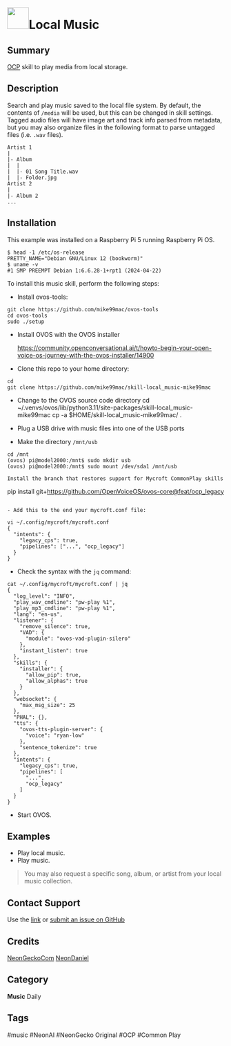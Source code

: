 # <img src='https://freemusicarchive.org/legacy/fma-smaller.jpg' card_color="#FF8600" width="50" style="vertical-align:center">Local Music
## Summary
[OCP](https://github.com/OpenVoiceOS/ovos-ocp-audio-plugin) skill to play media from
local storage.

## Description
Search and play music saved to the local file system. By default, the contents of
`/media` will be used, but this can be changed in skill settings. Tagged audio files
will have image art and track info parsed from metadata, but you may also organize
files in the following format to parse untagged files (i.e. `.wav` files).
```
Artist 1
|
|- Album
|  |
|  |- 01 Song Title.wav
|  |- Folder.jpg
Artist 2
|
|- Album 2
...
```

## Installation
This example was installed on a Raspberry Pi 5 running Raspberry Pi OS.

```
$ head -1 /etc/os-release
PRETTY_NAME="Debian GNU/Linux 12 (bookworm)"
$ uname -v
#1 SMP PREEMPT Debian 1:6.6.28-1+rpt1 (2024-04-22)
```

To install this music skill, perform the following steps:
- Install ovos-tools:

```
git clone https://github.com/mike99mac/ovos-tools
cd ovos-tools
sudo ./setup
```

- Install OVOS with the OVOS installer

  https://community.openconversational.ai/t/howto-begin-your-open-voice-os-journey-with-the-ovos-installer/14900

- Clone this repo to your home directory: 

```
cd
git clone https://github.com/mike99mac/skill-local_music-mike99mac
```

- Change to the OVOS source code directory 
cd ~/.venvs/ovos/lib/python3.11/site-packages/skill-local_music-mike99mac
cp -a $HOME/skill-local_music-mike99mac/ .

- Plug a USB drive with music files into one of the USB ports

- Make the directory ``/mnt/usb`` 
```
cd /mnt
(ovos) pi@model2000:/mnt$ sudo mkdir usb
(ovos) pi@model2000:/mnt$ sudo mount /dev/sda1 /mnt/usb

Install the branch that restores support for Mycroft CommonPlay skills 

```
pip install git+https://github.com/OpenVoiceOS/ovos-core@feat/ocp_legacy
```

- Add this to the end your mycroft.conf file:

vi ~/.config/mycroft/mycroft.conf
{
  "intents": {
    "legacy_cps": true,
    "pipelines": ["...", "ocp_legacy"]
  }
}
```

- Check the syntax with the ``jq`` command:

```
cat ~/.config/mycroft/mycroft.conf | jq
{
  "log_level": "INFO",
  "play_wav_cmdline": "pw-play %1",
  "play_mp3_cmdline": "pw-play %1",
  "lang": "en-us",
  "listener": {
    "remove_silence": true,
    "VAD": {
      "module": "ovos-vad-plugin-silero"
    },
    "instant_listen": true
  },
  "skills": {
    "installer": {
      "allow_pip": true,
      "allow_alphas": true
    }
  },
  "websocket": {
    "max_msg_size": 25
  },
  "PHAL": {},
  "tts": {
    "ovos-tts-plugin-server": {
      "voice": "ryan-low"
    },
    "sentence_tokenize": true
  },
  "intents": {
    "legacy_cps": true,
    "pipelines": [
      "...",
      "ocp_legacy"
    ]
  }
}
```

- Start OVOS.
## Examples
- Play local music.
- Play music.

> You may also request a specific song, album, or artist from your local music
> collection.

## Contact Support
Use the [link](https://neongecko.com/ContactUs) or [submit an issue on GitHub](https://help.github.com/en/articles/creating-an-issue)

## Credits

[NeonGeckoCom](https://github.com/NeonGeckoCom)
[NeonDaniel](https://github.com/NeonDaniel)

## Category
**Music**
Daily

## Tags
#music
#NeonAI
#NeonGecko Original
#OCP
#Common Play
